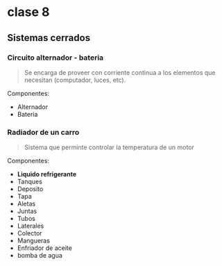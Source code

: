 # clase 8

## Sistemas cerrados

### Circuito alternador - bateria

> Se encarga de proveer con corriente continua a los elementos que necesitan (computador, luces, etc).

Componentes:

- Alternador 
- Bateria

### Radiador de un carro

> Sistema que perminte controlar la temperatura de un motor

Componentes:

- **Liquido refrigerante**
- Tanques
- Deposito
- Tapa
- Aletas
- Juntas
- Tubos
- Laterales
- Colector
- Mangueras
- Enfriador de aceite
- bomba de agua





